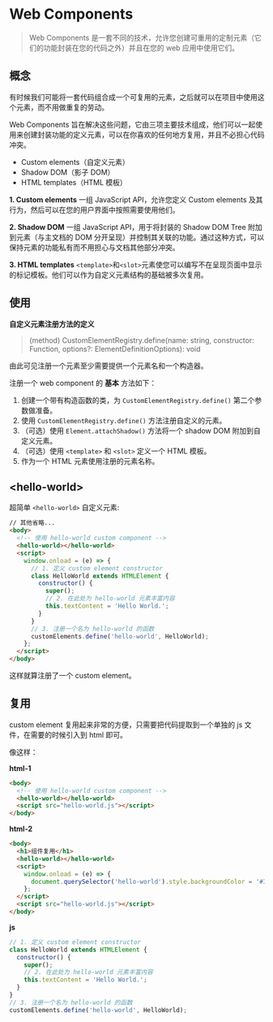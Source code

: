 # Web Components

> Web Components 是一套不同的技术，允许您创建可重用的定制元素（它们的功能封装在您的代码之外）并且在您的 web 应用中使用它们。

## 概念

有时候我们可能将一套代码组合成一个可复用的元素，之后就可以在项目中使用这个元素，而不用做重复的劳动。

Web Components 旨在解决这些问题，它由三项主要技术组成，他们可以一起使用来创建封装功能的定义元素，可以在你喜欢的任何地方复用，并且不必担心代码冲突。

- Custom elements（自定义元素）
- Shadow DOM（影子 DOM）
- HTML templates（HTML 模板）

**1. Custom elements**
一组 JavaScript API，允许您定义 Custom elements 及其行为，然后可以在您的用户界面中按照需要使用他们。

**2. Shadow DOM**
一组 JavaScript API，用于将封装的 Shadow DOM Tree 附加到元素（与主文档的 DOM 分开呈现）并控制其关联的功能。通过这种方式，可以保持元素的功能私有而不用担心与文档其他部分冲突。

**3. HTML templates**
`<template>`和`<slot>`元素使您可以编写不在呈现页面中显示的标记模板。他们可以作为自定义元素结构的基础被多次复用。

## 使用

**自定义元素注册方法的定义**

> (method) CustomElementRegistry.define(name: string, constructor: Function, options?: ElementDefinitionOptions): void

由此可见注册一个元素至少需要提供一个元素名和一个构造器。

注册一个 web component 的 **基本** 方法如下：

1. 创建一个带有构造函数的类，为 `CustomElementRegistry.define()` 第二个参数做准备。
2. 使用 `CustomElementRegistry.define()` 方法注册自定义的元素。
3. （可选）使用 `Element.attachShadow()` 方法将一个 shadow DOM 附加到自定义元素。
4. （可选）使用 `<template>` 和 `<slot>` 定义一个 HTML 模板。
5. 作为一个 HTML 元素使用注册的元素名称。

## \<hello-world\>

超简单 `<hello-world>` 自定义元素:

```html
// 其他省略...
<body>
  <!-- 使用 hello-world custom component -->
  <hello-world></hello-world>
  <script>
    window.onload = (e) => {
      // 1. 定义 custom element constructor
      class HelloWorld extends HTMLElement {
        constructor() {
          super();
          // 2. 在此处为 hello-world 元素丰富内容
          this.textContent = 'Hello World.';
        }
      }
      // 3. 注册一个名为 hello-world 的函数
      customElements.define('hello-world', HelloWorld);
    };
  </script>
</body>
```

这样就算注册了一个 custom element。

## 复用

custom element 复用起来非常的方便，只需要把代码提取到一个单独的 js 文件，在需要的时候引入到 html 即可。

像这样：

**html-1**

```html
<body>
  <!-- 使用 hello-world custom component -->
  <hello-world></hello-world>
  <script src="hello-world.js"></script>
</body>
```

**html-2**

```html
<body>
  <h1>组件复用</h1>
  <hello-world></hello-world>
  <script>
    window.onload = (e) => {
      document.querySelector('hello-world').style.backgroundColor = '#369';
    };
  </script>
  <script src="hello-world.js"></script>
</body>
```

**js**

```javascript
// 1. 定义 custom element constructor
class HelloWorld extends HTMLElement {
  constructor() {
    super();
    // 2. 在此处为 hello-world 元素丰富内容
    this.textContent = 'Hello World.';
  }
}
// 3. 注册一个名为 hello-world 的函数
customElements.define('hello-world', HelloWorld);
```
